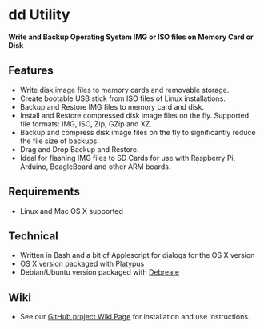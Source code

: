 # dd Utility
<strong>Write and Backup Operating System IMG or ISO files on Memory Card or Disk</strong>

## Features 

- Write disk image files to memory cards and removable storage.
- Create bootable USB stick from ISO files of Linux installations.
- Backup and Restore IMG files to memory card and disk.
- Install and Restore compressed disk image files on the fly. Supported file formats: IMG, ISO, Zip, GZip and XZ.
- Backup and compress disk image files on the fly to significantly reduce the file size of backups.
- Drag and Drop Backup and Restore. 
- Ideal for flashing IMG files to SD Cards for use with Raspberry Pi, Arduino,  BeagleBoard and other ARM boards.

## Requirements
- Linux and Mac OS X supported

## Technical
- Written in Bash and a bit of Applescript for dialogs for the OS X version
- OS X version packaged with [Platypus](http://sveinbjorn.org/platypus)
- Debian/Ubuntu version packaged with [Debreate](http://debreate.sourceforge.net)

## Wiki
- See our [GitHub project Wiki Page](https://github.com/thefanclub/dd-utility/wiki) for installation and use instructions.
